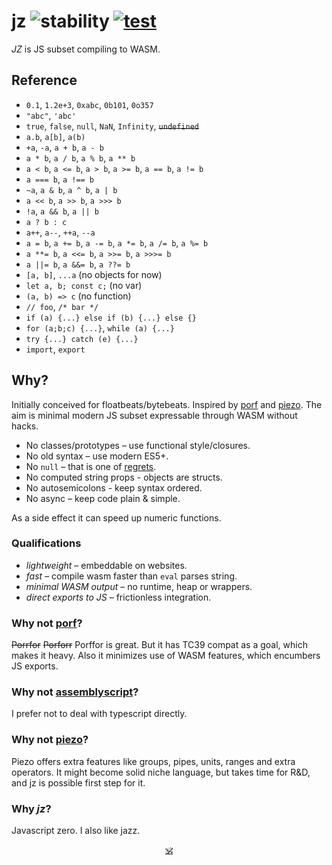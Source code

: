 # jz ![stability](https://img.shields.io/badge/stability-experimental-black) [![test](https://github.com/dy/piezo/actions/workflows/test.yml/badge.svg)](https://github.com/dy/piezo/actions/workflows/test.yml)

_JZ_ is JS subset compiling to WASM.

## Reference

* `0.1`, `1.2e+3`, `0xabc`, `0b101`, `0o357`
* `"abc"`, `'abc'`
* `true`, `false`, `null`, `NaN`, `Infinity`, ~~`undefined`~~
* `a.b`, `a[b]`, `a(b)`
* `+a`, `-a`, `a + b`, `a - b`
* `a * b`, `a / b`, `a % b`, `a ** b`
* `a < b`, `a <= b`, `a > b`, `a >= b`, `a == b`, `a != b`
* `a === b`, `a !== b`
* `~a`, `a & b`, `a ^ b`, `a | b`
* `a << b`, `a >> b`, `a >>> b`
* `!a`, `a && b`, `a || b`
* `a ? b : c`
* `a++`, `a--`, `++a`, `--a`
* `a = b`, `a += b`, `a -= b`, `a *= b`, `a /= b`, `a %= b`
* `a **= b`, `a <<= b`, `a >>= b`, `a >>>= b`
* `a ||= b`, `a &&= b`, `a ??= b`
* `[a, b]`, `...a` (no objects for now)
* `let a, b; const c;` (no var)
* `(a, b) => c` (no function)
* `// foo`, `/* bar */`
* `if (a) {...} else if (b) {...} else {}`
* `for (a;b;c) {...}`, `while (a) {...}`
* `try {...} catch (e) {...}`
* `import`, `export`
<!--
## Usage

```js
import jz from 'jz'

const buf = jz(`export x = (a, b) => a * b`)

const mod = new WebAssembly.Module(buf)
const {exports:{x}} = new WebAssembly.Instance(mod, { ...imports })

x(2,3) === 6
``` -->

<!--
### CLI

`npm i jz`

`jz a.js` - produces `a.wasm`.
`jz *.jz` - compiles all files in a folder into wasm.
 -->


## Why?

Initially conceived for floatbeats/bytebeats.
Inspired by [porf](https://github.com/CanadaHonk/porffor) and [piezo](https://github.com/dy/piezo).
The aim is minimal modern JS subset expressable through WASM without hacks.

* No classes/prototypes – use functional style/closures.
* No old syntax – use modern ES5+.
* No `null` – that is one of [regrets](https://github.com/DavidBruant/ECMAScript-regrets).
* No computed string props - objects are structs.
* No autosemicolons - keep syntax ordered.
* No async – keep code plain & simple.

As a side effect it can speed up numeric functions.

### Qualifications

* _lightweight_ – embeddable on websites.
* _fast_ – compile wasm faster than `eval` parses string.
* _minimal WASM output_ – no runtime, heap or wrappers.
* _direct exports to JS_ – frictionless integration.

### Why not [porf](https://github.com/CanadaHonk/porffor)?

~~Porrfor~~ ~~Porforr~~ Porffor is great. But it has TC39 compat as a goal, which makes it heavy.
Also it minimizes use of WASM features, which encumbers JS exports.

### Why not [assemblyscript](https://github.com/AssemblyScript/assemblyscript)?

I prefer not to deal with typescript directly.

### Why not [piezo](https://github.com/dy/piezo)?

Piezo offers extra features like groups, pipes, units, ranges and extra operators.
It might become solid niche language, but takes time for R&D, and jz is possible first step for it.

### Why _jz_?

Javascript zero. I also like jazz.

<!--
## Who's using jz?

* [color-space](https://github.com/colorjs/color-space)
* [web-audio-api](https://github.com/audiojs/web-audio-api) -->


<p align=center><a href="https://github.com/krsnzd/license/">🕉</a></p>
